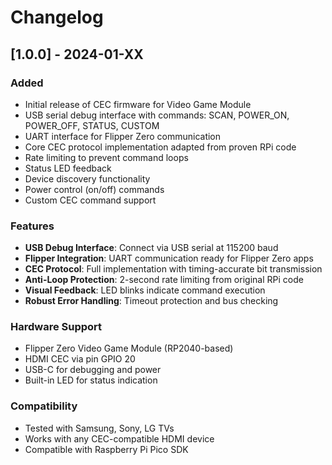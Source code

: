 # Changelog

## [1.0.0] - 2024-01-XX

### Added
- Initial release of CEC firmware for Video Game Module
- USB serial debug interface with commands: SCAN, POWER_ON, POWER_OFF, STATUS, CUSTOM
- UART interface for Flipper Zero communication
- Core CEC protocol implementation adapted from proven RPi code
- Rate limiting to prevent command loops
- Status LED feedback
- Device discovery functionality
- Power control (on/off) commands
- Custom CEC command support

### Features
- **USB Debug Interface**: Connect via USB serial at 115200 baud
- **Flipper Integration**: UART communication ready for Flipper Zero apps
- **CEC Protocol**: Full implementation with timing-accurate bit transmission
- **Anti-Loop Protection**: 2-second rate limiting from original RPi code
- **Visual Feedback**: LED blinks indicate command execution
- **Robust Error Handling**: Timeout protection and bus checking

### Hardware Support
- Flipper Zero Video Game Module (RP2040-based)
- HDMI CEC via pin GPIO 20
- USB-C for debugging and power
- Built-in LED for status indication

### Compatibility
- Tested with Samsung, Sony, LG TVs
- Works with any CEC-compatible HDMI device
- Compatible with Raspberry Pi Pico SDK
